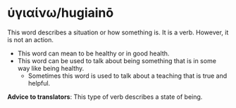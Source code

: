# ὑγιαίνω/hugiainō
This word describes a situation or how something is. It is a verb. However, it is not an action.
* This word can mean to be healthy or in good health.
* This word can be used to talk about being something that is in some way like being healthy.
    * Sometimes this word is used to talk about a teaching that is true and helpful.

**Advice to translators**: This type of verb describes a state of being. 
